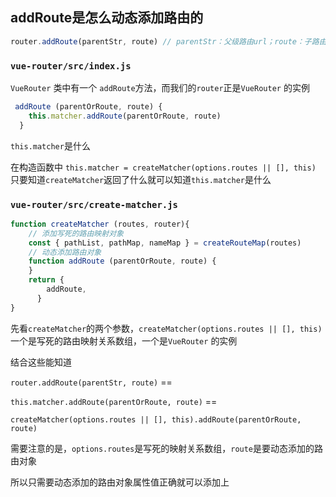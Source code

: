 ## addRoute是怎么动态添加路由的

```js
router.addRoute(parentStr, route) // parentStr：父级路由url；route：子路由对象
```



### `vue-router/src/index.js`

`VueRouter` 类中有一个 `addRoute`方法，而我们的`router`正是`VueRouter` 的实例

```js
 addRoute (parentOrRoute, route) {
    this.matcher.addRoute(parentOrRoute, route)
  }
```

`this.matcher`是什么

在构造函数中 `this.matcher = createMatcher(options.routes || [], this)` 只要知道`createMatcher`返回了什么就可以知道`this.matcher`是什么



### `vue-router/src/create-matcher.js`

```js
function createMatcher (routes, router){
    // 添加写死的路由映射对象
    const { pathList, pathMap, nameMap } = createRouteMap(routes)
    // 动态添加路由对象
    function addRoute (parentOrRoute, route) {
    }
	return {
        addRoute,
      }
}
```

先看`createMatcher`的两个参数，`createMatcher(options.routes || [], this)`一个是写死的路由映射关系数组，一个是`VueRouter` 的实例



结合这些能知道

`router.addRoute(parentStr, route)` ==

`this.matcher.addRoute(parentOrRoute, route)` ==

`createMatcher(options.routes || [], this).addRoute(parentOrRoute, route)`



需要注意的是，`options.routes`是写死的映射关系数组，`route`是要动态添加的路由对象



所以只需要动态添加的路由对象属性值正确就可以添加上